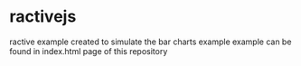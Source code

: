 # ractivejs
ractive example created to simulate the bar charts example
example can be found in index.html page of this repository
